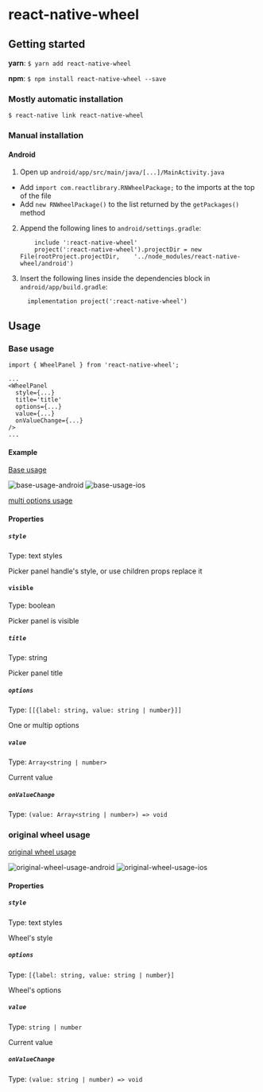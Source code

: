 
# react-native-wheel

## Getting started

**yarn**: `$ yarn add react-native-wheel`

**npm**: `$ npm install react-native-wheel --save`

### Mostly automatic installation

`$ react-native link react-native-wheel`

### Manual installation

#### Android

1. Open up `android/app/src/main/java/[...]/MainActivity.java`
  - Add `import com.reactlibrary.RNWheelPackage;` to the imports at the top of the file
  - Add `new RNWheelPackage()` to the list returned by the `getPackages()` method
2. Append the following lines to `android/settings.gradle`:
  	```
    	include ':react-native-wheel'
    	project(':react-native-wheel').projectDir = new File(rootProject.projectDir, 	'../node_modules/react-native-wheel/android')
   ```
3. Insert the following lines inside the dependencies block in `android/app/build.gradle`:
    ```
      implementation project(':react-native-wheel')
    ```

## Usage

### Base usage
```
import { WheelPanel } from 'react-native-wheel';

...
<WheelPanel
  style={...}
  title='title'
  options={...}
  value={...}
  onValueChange={...}
/>
...
```
#### Example
[Base usage](./example/panel.tsx)

![base-usage-android](./assets/base-usage-android.gif) ![base-usage-ios](./assets/base-usage-ios.gif)

[multi options usage](./example/panel-multi.tsx)
#### Properties

##### `style`
Type: text styles

Picker panel handle's style, or use children props replace it

#### `visible`
Type: boolean

Picker panel is visible

##### `title`
Type: string

Picker panel title

##### `options`
Type: `[[{label: string, value: string | number}]]`

One or multip options

##### `value`
Type: `Array<string | number>`

Current value

##### `onValueChange`
Type: `(value: Array<string | number>) => void`

### original wheel usage
[original wheel usage](./example/view.tsx)

![original-wheel-usage-android](./assets/original-wheel-usage-android.gif) ![original-wheel-usage-ios](./assets/original-wheel-usage-ios.gif)

#### Properties

##### `style`
Type: text styles

Wheel's style

##### `options`
Type: `[{label: string, value: string | number}]`

Wheel's options

##### `value`
Type: `string | number`

Current value

##### `onValueChange`
Type: `(value: string | number) => void`
